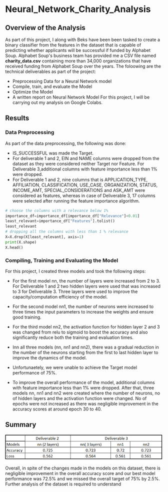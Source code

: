 # Neural_Network_Charity_Analysis

## Overview of the Analysis

As part of this project, I along with Beks have been been tasked to create a binary classifier from the features in the dataset that is capable of predicting whether applicants will be successful if funded by Alphabet Soup. Alphabet Soup's business team has provided me a CSV file named **charity_data.csv** containing more than 34,000 organizations that have received funding from Alphabet Soup over the years. 
The foloowing are the technical deliverables as part of the project:
* Preprocessing Data for a Neural Network model
* Compile, train, and evaluate the Model
* Optimize the Model
* A written report on Neural Network Model
For this project, I will be carrying out my analysis on Google Colabs. 

## Results

### Data Preprocessing
As part of the data preprocessing, the following was done:
* IS_SUCCESSFUL was made the Target.
* For deliverable 1 and 2, EIN and NAME columns were dropped from the dataset as they were considered neither Target nor Feature. For Deliverable 3,additional columns with feature importance less than 1% were dropped. 
* For Deliverable 1 and 2, nine columns that is APPLICATION_TYPE, AFFILIATION, CLASSIFICATION, USE_CASE, ORGANIZATION, STATUS, INCOME_AMT, SPECIAL_CONSIDERATIONS and ASK_AMT were considered as features, whereas in case of Deliverable 3, 17 columns were selected after running the feature importance algorithm.  

```python
# choose the columns with a relevance below 1% 
importance_df=importance_df[importance_df["Relevance"]<0.01]
least_relevant=importance_df["Features"].tolist()
least_relevant
# dropping all the columns with less than 1 % relevance
X=X.drop(X[least_relevant], axis=1)
print(X.shape)
X.head()
```

### Compiling, Training and Evaluating the Model

For this project, I created three models and took the following steps:
* For the first model nn, the number of layers were increased from 2 to 3. For Deliverable 1 and 2 two hidden layers were used that was increased to 3 for Deliverable 3. Three layers were used to improve the capacity/computation efficiency of the model. 

* For the second model nn1, the number of neurons were increased to three times the input parameters to increase the weights and ensure good training. 

* For the third model nn2, the activation function for hidden layer 2 and 3 was changed from relu to sigmoid to boost the accuracy and also significantly reduce both the training and evaluation times. 
* Inn all three models (nn, nn1 and nn2), there was a gradual reduction in the number of the neurons starting from the first to last hidden layer to improve the dynamics of the model. 
* Unfortunaetely, we were unable to achieve the Target model performance of 75%. 
* To improve the overall performance of the model, additional columns with feature importance less than 1% were dropped. After that, three models nn, nn1 and nn2 were created where the number of neurons, no of hidden layers and the activation function were changed. No of epochs were not increased as there was negligible improvement in the accuracy scores at around epoch 30 to 40. 

## Summary

![Overall Results](https://github.com/Manishthapa2022/Neural_Network_Charity_Analysis/blob/main/Analysis/Overall_results.png)

Overall, in spite of the changes made in the models on this dataset, there is negligible improvement in the overall accuracy score and our best model performance was 72.5% and we missed the overall target of 75% by 2.5%. Further analysis of the dataset is required to understand 

